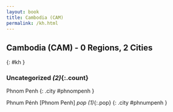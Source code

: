 ```yaml
---
layout: book
title: Cambodia (CAM)
permalink: /kh.html
---
```


## Cambodia (CAM) - 0 Regions, 2 Cities
{: #kh }





### Uncategorized _(2)_{:.count}


Phnom Penh  {: .city #phnompenh } <br>

Phnum Pénh [Phnom Penh]  _pop (1)_{:.pop} {: .city #phnumpenh } <br>


 
